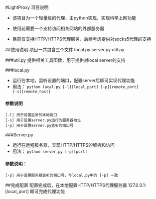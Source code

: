 #LightProxy 项目说明

* 该项目为一个轻量级的代理，由python实现，实现科学上网功能

* 使用前需要一个支持访问相关网站的外部服务器

* 目前仅支持HTTP/HTTPS代理服务，后续考虑提供对socks5代理的支持

##使用说明
项目一共包含三个文件 local.py server.py util.py

###util.py
提供相关工具函数，用于提供对local server的支持

###local.py 
* 运行在本地，监听设置的端口，配置server后即可实现代理功能
* 用法：
    <code>python local.py [-l][local_port] [-p][remote_port] [-s][remote_host]</code>
#### 参数说明
    [-l] 用于设置监听的本地端口
	[-s] 用于设置server.py运行的服务器地址
	[-p] 用于设置server.py监听的端口号

###Server.py
* 运行在远程服务器，实现HTTP/HTTPS的解析和访问
* 用法：
    <code>python server.py [-p][port]</code>
#### 参数说明： 
    [-p] 用于设置服务器监听的端口号，与local.py中的 [-p] 一致

##完成配置
配置完成后，在本地配置HTTP/HTTPS代理服务器 127.0.0.1:[local_port] 即可完成代理功能
